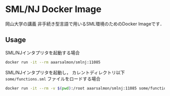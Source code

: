 # SML/NJ Docker Image

岡山大学の講義 非手続き型言語で用いるSML環境のためのDocker Imageです．

## Usage

SML/NJインタプリタを起動する場合

```sh
docker run -it --rm aaarsalmon/smlnj:11085
```

SML/NJインタプリタを起動し，
カレントディレクトリ以下 `some/functions.sml` ファイルをロードする場合

```sh
docker run -it --rm -v $(pwd):/root aaarsalmon/smlnj:11085 some/functions.sml
```
